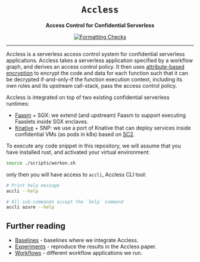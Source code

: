 <div align="center">
  <h1><code>Accless</code></h1>

  <p>
    <strong>Access Control for Confidential Serverless</strong>
  </p>

  <p>
    <a href="https://github.com/faasm/tless/actions/workflows/checks.yml"><img src="https://github.com/faasm/tless/actions/workflows/checks.yml/badge.svg" alt="Formatting Checks" /></a>
  </p>
  <hr>
</div>

Accless is a serverless access control system for confidential serverless
applications. Accless takes a serverless application specified by a workflow
graph, and derives an access control policy. It then uses
[attribute-based encryption]() to encrypt the code and data for each function
such that it can be decrypted if-and-only-if the function execution context,
including its own roles and its upstream call-stack, pass the access control
policy.

Accless is integrated on top of two existing confidential serverless runtimes:
- [Faasm](https://github.com/faasm/faasm) + SGX: we extend (and upstream) Faasm
to support executing Faaslets inside SGX enclaves.
- [Knative](https://knative.dev) + SNP: we use a port of Knative that can
deploy services inside confidential VMs (as pods in k8s) based on [SC2](
https://github.com/sc2-sys).

To execute any code snippet in this repository, we will assume that you have
installed rust, and activated your virtual environment:

```bash
source ./scripts/workon.sh
```

only then you will have access to `accli`, Accless CLI tool:

```bash
# Print help message
accli --help

# All sub-commands accept the `help` command
accli azure --help
```

## Further reading

* [Baselines](./docs/baselines.md) - baselines where we integrate Accless.
* [Experiments](./experiments/README.md) - reproduce the results in the Accless paper.
* [Workflows](./docs/workflows.md) - different workflow applications we run.
